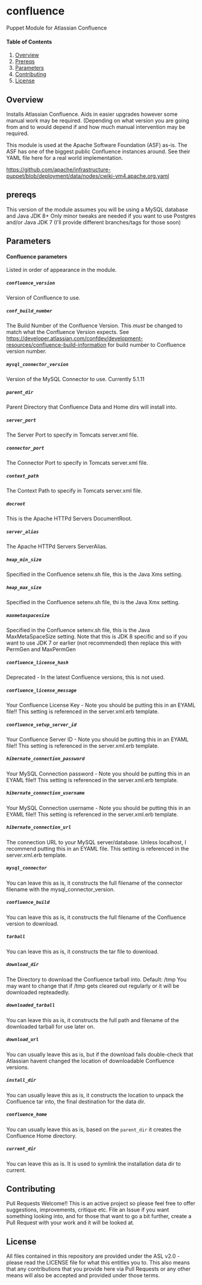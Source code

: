 # confluence
Puppet Module for Atlassian Confluence

#### Table of Contents

1. [Overview](#overview)
2. [Prereqs](#prereqs)
3. [Parameters](#parameters)
4. [Contributing](#contributing)
5. [License](#license)

## Overview

Installs Atlassian Confluence. Aids in easier upgrades however some
manual work may be required. (Depending on what version you are going 
from and to would depend if and how much manual intervention may be 
required.

This module is used at the Apache Software Foundation (ASF) as-is.
The ASF has one of the biggest public Confluence instances around.
See their YAML file here for a real world implementation.

https://github.com/apache/infrastructure-puppet/blob/deployment/data/nodes/cwiki-vm4.apache.org.yaml 

## prereqs

This version of the module assumes you will be using a MySQL database
and Java JDK 8+
Only minor tweaks are needed if you want to use Postgres and/or Java 
JDK 7 (I'll provide different branches/tags for those soon)

## Parameters

#### Confluence parameters ####

Listed in order of appearance in the module.

##### `confluence_version`
Version of Confluence to use.
##### `conf_build_number`
The Build Number of the Confluence Version. This *must* be changed to match
what the Confluence Version expects.
See https://developer.atlassian.com/confdev/development-resources/confluence-build-information 
for build number to Confluence version number.
##### `mysql_connector_version`
Version of the MySQL Connector to use. Currently 5.1.11
##### `parent_dir`
Parent Directory that Confluence Data and Home dirs will install into.
##### `server_port` 
The Server Port to specify in Tomcats server.xml file.
##### `connector_port`
The Connector Port to specify in Tomcats server.xml file.
##### `context_path`
The Context Path to specify in Tomcats server.xml file.
##### `docroot`
This is the Apache HTTPd Servers DocumentRoot.
##### `server_alias`
The Apache HTTPd Servers ServerAlias.
##### `heap_min_size`
Specified in the Confluence setenv.sh file, this is the Java Xms setting.
##### `heap_max_size`
Specified in the Confluence setenv.sh file, thi is the Java Xmx setting.
##### `maxmetaspacesize`
Specified in the Confluence setenv.sh file, this is the Java MaxMetaSpaceSize 
setting. Note that this is JDK 8 specific and so if you want to use JDK 7 or 
earlier (not recommended) then replace this with PermGen and MaxPermGen
##### `confluence_license_hash`
Deprecated - In the latest Confluence versions, this is not used.
##### `confluence_license_message`
Your Confluence License Key - Note you should be putting this in an EYAML
file!! This setting is referenced in the server.xml.erb template.
##### `confluence_setup_server_id`
Your Confluence Server ID - Note you should be putting this in an EYAML
file!! This setting is referenced in the server.xml.erb template.
##### `hibernate_connection_password`
Your MySQL Connection password - Note you should be putting this in an EYAML
file!! This setting is referenced in the server.xml.erb template.
##### `hibernate_connection_username`
Your MySQL Connection username - Note you should be putting this in an EYAML
file!! This setting is referenced in the server.xml.erb template.
##### `hibernate_connection_url`
The connection URL to your MySQL server/database. Unless localhost, I
recommend putting this in an EYAML file. This setting is referenced in the server.xml.erb template.
##### `mysql_connector`
You can leave this as is, it constructs the full filename of the connector
filename with the mysql_connector_version.
##### `confluence_build`
You can leave this as is, it constructs the full filename of the Confluence
version to download.
##### `tarball`
You can leave this as is, it constructs the tar file to download.
##### `download_dir`
The Directory to download the Confluence tarball into. Default: /tmp
You may want to change that if /tmp gets cleared out regularly or it
will be downloaded repteadedly.
##### `downloaded_tarball`
You can leave this as is, it constructs the full path and filename of the
downloaded tarball for use later on.
##### `download_url`
You can usually leave this as is, but if the download fails double-check that
Atlassian havent changed the location of downloadable Confluence versions.
##### `install_dir`
You can usually leave this as is, it constructs the location to unpack the 
Confluence tar into, the final destination for the data dir.
##### `confluence_home`
You can usually leave this as is, based on the `parent_dir` it creates the 
Confluence Home directory.
##### `current_dir`
You can leave this as is. It is used to symlink the installation data dir to current.

## Contributing
Pull Requests Welcome!!
This is an active project so please feel free to offer suggestions, improvements, critique etc. File an Issue if you want something looking into, and for those
that want to go a bit further, create a Pull Request with your work and it will
be looked at.

## License

All files contained in this repository are provided under the ASL v2.0 - please read the LICENSE file for what this entitles you to. This also means that any contributions that you provide here via Pull Requests or any other means will also be accepted and provided under those terms.


